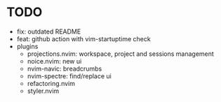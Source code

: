 # TODO

- fix: outdated README
- feat: github action with vim-startuptime check
- plugins
  - projections.nvim: workspace, project and sessions management
  - noice.nvim: new ui
  - nvim-navic: breadcrumbs
  - nvim-spectre: find/replace ui
  - refactoring.nvim
  - styler.nvim
